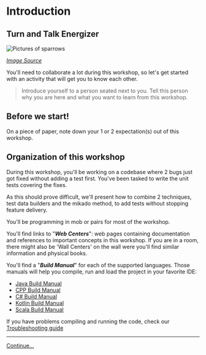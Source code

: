 # Introduction

## Turn and Talk Energizer

![Pictures of sparrows](images/sparrows.jpg)

*[Image Source](https://pixabay.com/photos/sparrows-sparrows-family-birds-2759978/)*

You'll need to collaborate a lot during this workshop, so let's get started
with an activity that will get you to know each other.

> Introduce yourself to a person seated next to you. Tell this person why you
> are here and what you want to learn from this workshop.

## Before we start!

On a piece of paper, note down your 1 or 2 expectation(s) out of this workshop.

## Organization of this workshop

During this workshop, you'll be working on a codebase where 2 bugs just got fixed without adding a test first. You've been tasked to write the unit tests covering the fixes.

As this should prove difficult, we'll present how to combine 2 techniques, test
data builders and the mikado method, to add tests without stopping feature
delivery.

You'll be programming in mob or pairs for most of the workshop.

You'll find links to "***Web Centers***": web pages containing documentation and
references to important concepts in this workshop. If you are in a room, there
might also be 'Wall Centers' on the wall were you'll find similar information
and physical books.

You'll find a "***Build Manual***" for each of the supported languages. Those manuals
will help you compile, run and load the project in your favorite IDE:
* [Java Build Manual](../java/BUILD_MANUAL.md)
* [CPP Build Manual](../cpp/BUILD_MANUAL.md)
* [C# Build Manual](../csharp/BUILD_MANUAL.md)
* [Kotlin Build Manual](../kotlin/BUILD_MANUAL.md)
* [Scala Build Manual](../scala/BUILD_MANUAL.md)

If you have problems compiling and running the code, check our [Troubleshooting guide](Troubleshooting.md)

----
[Continue...](./2_Easy_Fix_Difficult_Test.md)
